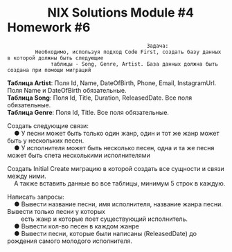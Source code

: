 # &nbsp;&nbsp;&nbsp;&nbsp;&nbsp;&nbsp;&nbsp;&nbsp;&nbsp;&nbsp;&nbsp;&nbsp;&nbsp;&nbsp;NIX Solutions Module #4 Homework #6

                                                 Задача: 
             Необходимо, используя подход Code First, создать базу данных в которой должны быть следующие
                  таблицы - Song, Genre, Artist. База данных должна быть создана при помощи миграций
                    
**Таблица Artist**: Поля Id, Name, DateOfBirth, Phone, Email, InstagramUrl. Поля Name и DateOfBirth обязательные.\
**Таблица Song**: Поля Id, Title, Duration, ReleasedDate. Все поля обязательные.\
**Таблица Genre**: Поля Id, Title. Все поля обязательные.

Создать следующие связи:\
&nbsp;&nbsp;&nbsp;&nbsp;● У песни может быть только один жанр, один и тот же жанр может быть у нескольких песен.\
&nbsp;&nbsp;&nbsp;&nbsp;● У исполнителя может быть несколько песен, одна и та же песня может быть спета несколькими исполнителями

Создать Initial Create миграцию в которой создать все сущности и связи между ними.\
&nbsp;&nbsp;&nbsp;&nbsp;А также вставить данные во все таблицы, минимум 5 строк в каждую.

Написать запросы:\
&nbsp;&nbsp;&nbsp;&nbsp;● Вывести название песни, имя исполнителя, название жанра песни. Вывести только песни у которых\
&nbsp;&nbsp;&nbsp;&nbsp;&nbsp;&nbsp;&nbsp;&nbsp;есть жанр и которые поет существующий исполнитель.\
&nbsp;&nbsp;&nbsp;&nbsp;● Вывести кол-во песен в каждом жанре\
&nbsp;&nbsp;&nbsp;&nbsp;● Вывести песни, которые были написаны (ReleasedDate) до рождения самого молодого исполнителя.
